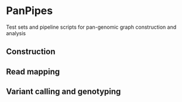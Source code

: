 # PanPipes
Test sets and pipeline scripts for pan-genomic graph construction and analysis

## Construction

## Read mapping

## Variant calling and genotyping

